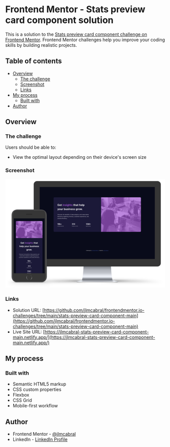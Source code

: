 # Frontend Mentor - Stats preview card component solution

This is a solution to the [Stats preview card component challenge on Frontend Mentor](https://www.frontendmentor.io/challenges/stats-preview-card-component-8JqbgoU62). Frontend Mentor challenges help you improve your coding skills by building realistic projects.

## Table of contents

- [Overview](#overview)
  - [The challenge](#the-challenge)
  - [Screenshot](#screenshot)
  - [Links](#links)
- [My process](#my-process)
  - [Built with](#built-with)
- [Author](#author)

## Overview

### The challenge

Users should be able to:

- View the optimal layout depending on their device's screen size

### Screenshot

![](./screenshot.png)

### Links

- Solution URL: [https://github.com/jlmcabral/frontendmentor.io-challenges/tree/main/stats-preview-card-component-main](https://github.com/jlmcabral/frontendmentor.io-challenges/tree/main/stats-preview-card-component-main)
- Live Site URL: [https://jlmcabral-stats-preview-card-component-main.netlify.app/](https://jlmcabral-stats-preview-card-component-main.netlify.app/)

## My process

### Built with

- Semantic HTML5 markup
- CSS custom properties
- Flexbox
- CSS Grid
- Mobile-first workflow

## Author

<!-- - Website - [Add your name here](https://www.your-site.com) -->

- Frontend Mentor - [@jlmcabral](https://www.frontendmentor.io/profile/jlmcabral/)
- LinkedIn - [LinkedIn Profile](https://www.linkedin.com/in/jos%C3%A9-cabral/)
